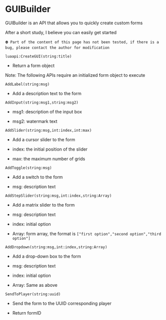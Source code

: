# GUIBuilder

GUIBuilder is an API that allows you to quickly create custom forms

After a short study, I believe you can easily get started

```⛔ Part of the content of this page has not been tested, if there is a bug, please contact the author for modification```

```luaapi:CreateGUI(string:title)```

 - Return a form object

Note: The following APIs require an initialized form object to execute

```AddLabel(string:msg)```

 - Add a description text to the form

```AddInput(string:msg1,string:msg2)```

 - msg1: description of the input box

 - msg2: watermark text

```AddSlider(string:msg,int:index,int:max)```

 - Add a cursor slider to the form

 - index: the initial position of the slider

 - max: the maximum number of grids

```AddToggle(string:msg)```

 - Add a switch to the form

 - msg: description text

```AddStepSlider(string:msg,int:index,string:Array)```

 - Add a matrix slider to the form

 - msg: description text

 - index: initial option

 - Array: form array, the format is ```["first option","second option","third option"]```

```AddDropdown(string:msg,int:index,string:Array)```

 - Add a drop-down box to the form

 - msg: description text

 - index: initial option

 - Array: Same as above

```SendToPlayer(string:uuid)```

 - Send the form to the UUID corresponding player

 - Return formID
